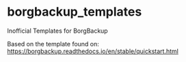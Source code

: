 # borgbackup_templates
Inofficial Templates for BorgBackup

Based on the template found on: https://borgbackup.readthedocs.io/en/stable/quickstart.html
